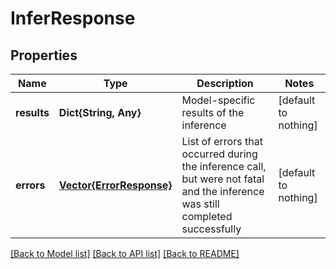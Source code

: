 # InferResponse


## Properties
Name | Type | Description | Notes
------------ | ------------- | ------------- | -------------
**results** | **Dict{String, Any}** | Model-specific results of the inference | [default to nothing]
**errors** | [**Vector{ErrorResponse}**](ErrorResponse.md) | List of errors that occurred during the inference call, but were not fatal and the inference was still completed successfully | [default to nothing]


[[Back to Model list]](../README.md#models) [[Back to API list]](../README.md#api-endpoints) [[Back to README]](../README.md)


